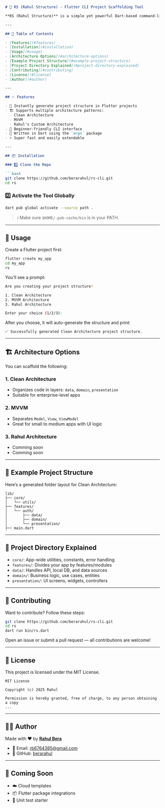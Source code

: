````markdown
# 🔧 RS (Rahul Structure) - Flutter CLI Project Scaffolding Tool

**RS (Rahul Structure)** is a simple yet powerful Dart-based command-line tool that helps you scaffold a Flutter project architecture instantly. Whether you prefer Clean Architecture, MVVM, or a custom folder structure, `rs` will set up everything for you in seconds!

---

## 📌 Table of Contents

- [Features](#features)
- [Installation](#installation)
- [Usage](#usage)
- [Architecture Options](#architecture-options)
- [Example Project Structure](#example-project-structure)
- [Project Directory Explained](#project-directory-explained)
- [Contributing](#contributing)
- [License](#license)
- [Author](#author)

---

## ✨ Features

- 📁 Instantly generate project structure in Flutter projects
- 🏗 Supports multiple architecture patterns:
  - Clean Architecture
  - MVVM
  - Rahul's Custom Architecture
- 🧠 Beginner-friendly CLI interface
- 🧰 Written in Dart using the `args` package
- ⚡ Super fast and easily extendable

---

## 📦 Installation

### 1️⃣ Clone the Repo

```bash
git clone https://github.com/berarahul/rs-cli.git
cd rs
````

### 2️⃣ Activate the Tool Globally

```bash
dart pub global activate --source path .
```

> ℹ️ Make sure `$HOME/.pub-cache/bin` is in your PATH.

---

## 🚀 Usage

Create a Flutter project first:

```bash
flutter create my_app
cd my_app
rs
```

You'll see a prompt:

```bash
Are you creating your project structure?

1. Clean Architecture
2. MVVM Architecture
3. Rahul Architecture

Enter your choice (1/2/3):
```

After you choose, it will auto-generate the structure and print:

```
✅ Successfully generated Clean Architecture project structure.
```

---

## 🏗 Architecture Options

You can scaffold the following:

### 1. Clean Architecture

* Organizes code in layers: `data`, `domain`, `presentation`
* Suitable for enterprise-level apps

### 2. MVVM

* Separates `Model`, `View`, `ViewModel`
* Great for small to medium apps with UI logic

### 3. Rahul Architecture

* Comming soon
* Comming soon

---

## 📂 Example Project Structure

Here’s a generated folder layout for Clean Architecture:

```
lib/
├── core/
│   └── utils/
├── features/
│   └── auth/
│       ├── data/
│       ├── domain/
│       └── presentation/
├── main.dart
```

---

## 📁 Project Directory Explained

* `core/`: App-wide utilities, constants, error handling
* `features/`: Divides your app by features/modules
* `data/`: Handles API, local DB, and data sources
* `domain/`: Business logic, use cases, entities
* `presentation/`: UI screens, widgets, controllers

---

## 🤝 Contributing

Want to contribute? Follow these steps:

```bash
git clone https://github.com/berarahul/rs-cli.git
cd rs
dart run bin/rs.dart
```

Open an issue or submit a pull request — all contributions are welcome!

---

## 📜 License

This project is licensed under the MIT License.

```
MIT License

Copyright (c) 2025 Rahul

Permission is hereby granted, free of charge, to any person obtaining a copy
...
```

---

## 👨‍💻 Author

Made with ❤️ by [**Rahul Bera**](https://github.com/your-username)

* 📧 Email: [rb6764385@gmail.com](mailto:rb6764385@gmail.com)
* 🧰 GitHub: [berarahul](https://github.com/berarahul)
---

## 🔮 Coming Soon

* ☁️ Cloud templates
* 📦 Flutter package integrations
* 🧪 Unit test starter
